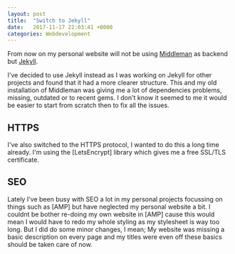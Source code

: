 ```yaml
---
layout: post
title:  "Switch to Jekyll"
date:   2017-11-17 22:03:41 +0000
categories: Webdevelopment
---
```

From now on my personal website will not be using [Middleman] as backend but [Jekyll].

I've decided to use Jekyll instead as I was working on Jekyll for other projects and found that it had a more clearer structure.
This and my old installation of Middleman was giving me a lot of dependencies problems, missing, outdated or to recent gems.
I don't know it seemed to me it would be easier to start from scratch then to fix all the issues.

<h2>HTTPS</h2>
I've also switched to the HTTPS protocol, I wanted to do this a long time already. I'm using the [LetsEncrypt] library which
gives me a free SSL/TLS certificate.

<h2>SEO</h2>
Lately I've been busy with SEO a lot in my personal projects focussing on things such as [AMP] but have neglected my personal website a bit.
I couldnt be bother re-doing my own website in [AMP] cause this would mean I would have to redo my whole styling as my stylesheet is way too long.
But I did do some minor changes, I mean; My website was missing a basic description on every page and my titles were even off these basics should be taken care of now.


[Middleman]: https://middlemanapp.com/
[Jekyll]: https://jekyllrb.com/
[LetsEncrypt]: https://letsencrypt.org/
[AMP]: https://www.ampproject.org/
